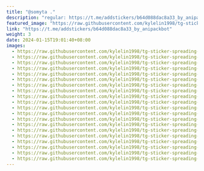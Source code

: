 ```yaml
---
title: "@somyta ."
description: "regular: https://t.me/addstickers/b64d088dac8a33_by_anipackbot"
featured_image: "https://raw.githubusercontent.com/kylelin1998/tg-sticker-spreading-worldwide-images/main/img/a5d29166-2c10-4a8b-a1b8-587d05a23718.jpg"
link: "https://t.me/addstickers/b64d088dac8a33_by_anipackbot"
weight: 3
date: 2024-01-15T19:01:40+08:00
images:
  - https://raw.githubusercontent.com/kylelin1998/tg-sticker-spreading-worldwide-images/main/img/a5d29166-2c10-4a8b-a1b8-587d05a23718.jpg
  - https://raw.githubusercontent.com/kylelin1998/tg-sticker-spreading-worldwide-images/main/img/7ded8ed8-a99c-4e46-92a1-ff0ed9a5ffb0.jpg
  - https://raw.githubusercontent.com/kylelin1998/tg-sticker-spreading-worldwide-images/main/img/48758d40-1145-4751-8266-1d9b0270dcdf.jpg
  - https://raw.githubusercontent.com/kylelin1998/tg-sticker-spreading-worldwide-images/main/img/721401f0-9e6a-4cae-87fe-784c8366e74d.jpg
  - https://raw.githubusercontent.com/kylelin1998/tg-sticker-spreading-worldwide-images/main/img/778d2c5b-c6cb-41ee-a9c0-f8d738ec4e1e.jpg
  - https://raw.githubusercontent.com/kylelin1998/tg-sticker-spreading-worldwide-images/main/img/faa51f46-c4f6-4f2d-8ded-64ccd7009679.jpg
  - https://raw.githubusercontent.com/kylelin1998/tg-sticker-spreading-worldwide-images/main/img/9a636562-c2aa-4302-9217-bf6f1e0479c3.jpg
  - https://raw.githubusercontent.com/kylelin1998/tg-sticker-spreading-worldwide-images/main/img/21f7e65d-921b-4d29-9dc3-6c2da4744cbd.jpg
  - https://raw.githubusercontent.com/kylelin1998/tg-sticker-spreading-worldwide-images/main/img/cd8a03ae-a0e7-4a79-a5d4-e54d7a4b0021.jpg
  - https://raw.githubusercontent.com/kylelin1998/tg-sticker-spreading-worldwide-images/main/img/05f690d7-30f1-470f-9b99-fa27ee69b171.jpg
  - https://raw.githubusercontent.com/kylelin1998/tg-sticker-spreading-worldwide-images/main/img/34539820-80e5-415e-9b30-fc9706b4ea28.jpg
  - https://raw.githubusercontent.com/kylelin1998/tg-sticker-spreading-worldwide-images/main/img/a8bfd23f-67ec-4045-860b-fcd640ab46b9.jpg
  - https://raw.githubusercontent.com/kylelin1998/tg-sticker-spreading-worldwide-images/main/img/810bc282-9bca-47cb-8327-b79f1d914307.jpg
  - https://raw.githubusercontent.com/kylelin1998/tg-sticker-spreading-worldwide-images/main/img/f1d71f30-a96e-426a-8b59-cc8765b20bc5.jpg
  - https://raw.githubusercontent.com/kylelin1998/tg-sticker-spreading-worldwide-images/main/img/065ad6a5-4b1f-4165-8dfc-78228bebbff0.jpg
  - https://raw.githubusercontent.com/kylelin1998/tg-sticker-spreading-worldwide-images/main/img/4cb1d11d-79ab-4754-9af7-2e45ef3034e6.jpg
  - https://raw.githubusercontent.com/kylelin1998/tg-sticker-spreading-worldwide-images/main/img/0e6ceb6d-c42f-4b3c-9bf7-8b8382011c8f.jpg
  - https://raw.githubusercontent.com/kylelin1998/tg-sticker-spreading-worldwide-images/main/img/674935ab-4c38-448c-a6a6-2c757d879b93.jpg
  - https://raw.githubusercontent.com/kylelin1998/tg-sticker-spreading-worldwide-images/main/img/226ca9d6-d169-4cac-936b-bdf8e70786d4.jpg
  - https://raw.githubusercontent.com/kylelin1998/tg-sticker-spreading-worldwide-images/main/img/a71b548b-e46e-4b87-a4d8-a756f85a755d.jpg
---
```

